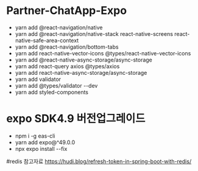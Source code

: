 # Partner-ChatApp-Expo


- yarn add @react-navigation/native 
- yarn add @react-navigation/native-stack react-native-screens react-native-safe-area-context
- yarn add @react-navigation/bottom-tabs
- yarn add react-native-vector-icons @types/react-native-vector-icons
- yarn add @react-native-async-storage/async-storage
- yarn add react-query axios @types/axios
- yarn add react-native-async-storage/async-storage
- yarn add validator
- yarn add @types/validator --dev
- yarn add styled-components

# expo SDK4.9 버전업그레이드
- npm i -g eas-cli
- yarn add expo@^49.0.0
- npx expo install --fix


#redis 참고자료
https://hudi.blog/refresh-token-in-spring-boot-with-redis/
